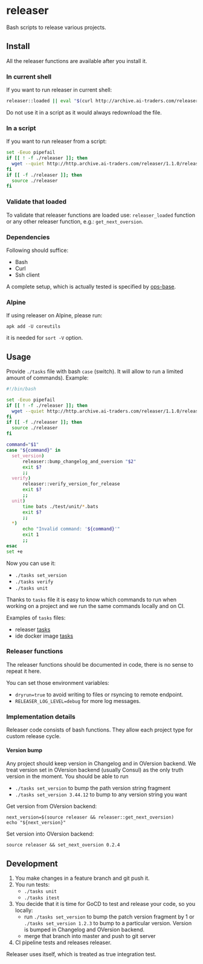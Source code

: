 # releaser

Bash scripts to release various projects.

## Install
All the releaser functions are available after you install it.

### In current shell
If you want to run releaser in current shell:
```bash
releaser::loaded || eval "$(curl http://archive.ai-traders.com/releaser/1.1.0/releaser)"
```
 Do not use it in a script as it would always redownload the file.

### In a script

If you want to run releaser from a script:
```bash
set -Eeuo pipefail
if [[ ! -f ./releaser ]]; then
  wget --quiet http://http.archive.ai-traders.com/releaser/1.1.0/releaser || { echo "Cannot download releaser, ignoring."; }
fi
if [[ -f ./releaser ]]; then
  source ./releaser
fi
```

### Validate that loaded

To validate that releaser functions are loaded use: `releaser_loaded` function
or any other releaser function, e.g.: `get_next_oversion`.

### Dependencies

Following should suffice:
* Bash
* Curl
* Ssh client

A complete setup, which is actually tested is specified by [ops-base](https://github.com/kudulab/ops-base).

### Alpine
If using releaser on Alpine, please run:
```
apk add -U coreutils
```
it is needed for `sort -V` option.

## Usage
Provide `./tasks` file with bash `case` (switch). It will allow to run
 a limited amount of commands). Example:

```bash
#!/bin/bash

set -Eeuo pipefail
if [[ ! -f ./releaser ]]; then
  wget --quiet http://http.archive.ai-traders.com/releaser/1.1.0/releaser || { echo "Cannot download releaser, ignoring."; }
fi
if [[ -f ./releaser ]]; then
  source ./releaser
fi

command="$1"
case "${command}" in
  set_version)
      releaser::bump_changelog_and_oversion "$2"
      exit $?
      ;;
  verify)
      releaser::verify_version_for_release
      exit $?
      ;;
  unit)
      time bats ./test/unit/*.bats
      exit $?
      ;;
  *)
      echo "Invalid command: '${command}'"
      exit 1
      ;;
esac
set +e
```

Now you can use it:
* `./tasks set_version`
* `./tasks verify`
* `./tasks unit`

Thanks to `tasks` file it is easy to know which commands to run when working on a project and we
run the same commands locally and on CI.

Examples of `tasks` files:
 * releaser [tasks](./tasks)
 * ide docker image [tasks](./test/integration/test-files/ide-docker-image/tasks)

### Releaser functions
The releaser functions should be documented in code, there is no sense to repeat it here.

You can set those environment variables:
  * `dryrun=true` to avoid writing to files or rsyncing to remote endpoint.
  * `RELEASER_LOG_LEVEL=debug` for more log messages.


### Implementation details
Releaser code consists of bash functions. They allow each project type for custom release cycle.

#### Version bump
Any project should keep version in Changelog and in OVersion backend.
We treat version set in OVersion backend (usually Consul) as the only truth
 version in the moment. You should be able to run
   * `./tasks set_version` to bump the path version string fragment
   * `./tasks set_version 3.44.12` to bump to any version string you want

Get version from OVersion backend:
```
next_version=$(source releaser && releaser::get_next_oversion)
echo "${next_version}"
```

Set version into OVersion backend:
```
source releaser && set_next_oversion 0.2.4
```

## Development
1. You make changes in a feature branch and git push it.
1. You run tests:
   * `./tasks unit`
   * `./tasks itest`
1. You decide that it is time for GoCD to test and release your code, so you locally:
    * run `./tasks set_version` to bump the patch version fragment by 1 or
    `./tasks set_version 1.2.3` to bump to a particular version. Version is bumped in Changelog and OVersion backend.
    * merge that branch into master and push to git server
1. CI pipeline tests and releases releaser.

Releaser uses itself, which is treated as true integration test.
